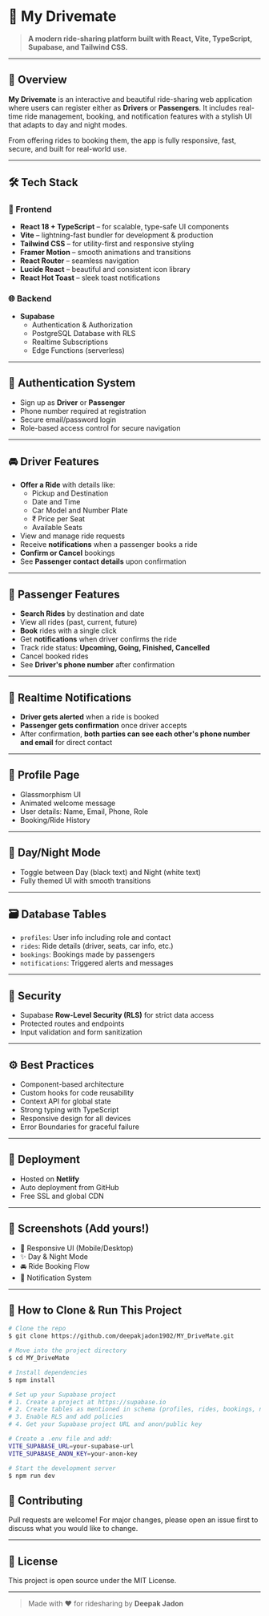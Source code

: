 # 🚗 My Drivemate

> **A modern ride-sharing platform built with React, Vite, TypeScript, Supabase, and Tailwind CSS.**

---

## 🎯 Overview

**My Drivemate** is an interactive and beautiful ride-sharing web application where users can register either as **Drivers** or **Passengers**. It includes real-time ride management, booking, and notification features with a stylish UI that adapts to day and night modes.

From offering rides to booking them, the app is fully responsive, fast, secure, and built for real-world use.

---

## 🛠 Tech Stack

### 🧩 Frontend
- **React 18 + TypeScript** – for scalable, type-safe UI components
- **Vite** – lightning-fast bundler for development & production
- **Tailwind CSS** – for utility-first and responsive styling
- **Framer Motion** – smooth animations and transitions
- **React Router** – seamless navigation
- **Lucide React** – beautiful and consistent icon library
- **React Hot Toast** – sleek toast notifications

### 🌐 Backend
- **Supabase**
  - Authentication & Authorization
  - PostgreSQL Database with RLS
  - Realtime Subscriptions
  - Edge Functions (serverless)

---

## 🔐 Authentication System
- Sign up as **Driver** or **Passenger**
- Phone number required at registration
- Secure email/password login
- Role-based access control for secure navigation

---

## 🚘 Driver Features
- **Offer a Ride** with details like:
  - Pickup and Destination
  - Date and Time
  - Car Model and Number Plate
  - ₹ Price per Seat
  - Available Seats
- View and manage ride requests
- Receive **notifications** when a passenger books a ride
- **Confirm or Cancel** bookings
- See **Passenger contact details** upon confirmation

---

## 🣍 Passenger Features
- **Search Rides** by destination and date
- View all rides (past, current, future)
- **Book** rides with a single click
- Get **notifications** when driver confirms the ride
- Track ride status: **Upcoming, Going, Finished, Cancelled**
- Cancel booked rides
- See **Driver's phone number** after confirmation

---

## 🔔 Realtime Notifications
- **Driver gets alerted** when a ride is booked
- **Passenger gets confirmation** once driver accepts
- After confirmation, **both parties can see each other's phone number and email** for direct contact

---

## 👤 Profile Page
- Glassmorphism UI
- Animated welcome message
- User details: Name, Email, Phone, Role
- Booking/Ride History

---

## 🌙 Day/Night Mode
- Toggle between Day (black text) and Night (white text)
- Fully themed UI with smooth transitions

---

## 🗃️ Database Tables
- `profiles`: User info including role and contact
- `rides`: Ride details (driver, seats, car info, etc.)
- `bookings`: Bookings made by passengers
- `notifications`: Triggered alerts and messages

---

## 🔐 Security
- Supabase **Row-Level Security (RLS)** for strict data access
- Protected routes and endpoints
- Input validation and form sanitization

---

## ⚙️ Best Practices
- Component-based architecture
- Custom hooks for code reusability
- Context API for global state
- Strong typing with TypeScript
- Responsive design for all devices
- Error Boundaries for graceful failure

---

## 🚀 Deployment
- Hosted on **Netlify**
- Auto deployment from GitHub
- Free SSL and global CDN

---

## 📸 Screenshots (Add yours!)
- 📱 Responsive UI (Mobile/Desktop)
- ✨ Day & Night Mode
- 🚘 Ride Booking Flow
- 📩 Notification System

---

## 📌 How to Clone & Run This Project

```bash
# Clone the repo
$ git clone https://github.com/deepakjadon1902/MY_DriveMate.git

# Move into the project directory
$ cd MY_DriveMate

# Install dependencies
$ npm install

# Set up your Supabase project
# 1. Create a project at https://supabase.io
# 2. Create tables as mentioned in schema (profiles, rides, bookings, notifications)
# 3. Enable RLS and add policies
# 4. Get your Supabase project URL and anon/public key

# Create a .env file and add:
VITE_SUPABASE_URL=your-supabase-url
VITE_SUPABASE_ANON_KEY=your-anon-key

# Start the development server
$ npm run dev
```


## 🤝 Contributing
Pull requests are welcome! For major changes, please open an issue first to discuss what you would like to change.

---

## 📄 License
This project is open source under the MIT License.

---

> Made with ❤️ for ridesharing by **Deepak Jadon**

